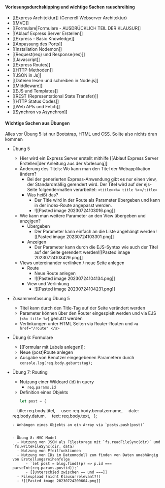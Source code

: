 
#### Vorlesungsdurchskipping und wichtige Sachen rauschreibing

- [[Express Architektur]] (Generell Webserver Architektur)
- [[MVC]]
- [[Formulare|Formulare - AUSDRÜCKLICH TEIL DER KLAUSUR]]
- [[Ablauf Express Server Erstellen]]
- [[Express - Basic Knowledge]]
- [[Anpassung des Ports]]
- [[Installation Nodemon]]
- [[Request(req) und Response(res)]]
- [[Javascript]]
- [[Express Routes]]
- [[HTTP-Methoden]]
- [[JSON in Js]]
- [[Dateien lesen und schreiben in Node.js]]
- [[Middleware]]
- [[EJS und Templates]]
- [[REST (Representational State Transfer)]]
- [[HTTP Status Codes]]
- [[Web APIs und Fetch]]
- [[Synchron vs Asynchron]]



#### Wichtige  Sachen aus Übungen
Alles vor Übung 5 ist nur Bootstrap, HTML und CSS. Sollte also nichts dran kommen

- Übung 5
	- Hier wird ein Express Server erstellt mithilfe [[Ablauf Express Server Erstellen|der Anleitung aus der Vorlesung]]
	- Änderung des Titels: Wo kann man den Titel der Webapplikation ändern?
		- Bei der generierten Express-Anwendung gibt es nur einen view, der Standardmäßig gerendert wird. Der Titel wird auf der ejs-Seite folgendermaßen verarbeitet:  `<title><%= title %></title>`
		- Was heißt das?
			- Der Title wird in der Route als Parameter übergeben und kann in der index-Route angepasst werden.
			- ![[Pasted image 20230724103016.png]]
	- Wie kann man weitere Parameter an den View übergeben und anzeigen?
		- Übergeben
			- Der Parameter kann einfach an die Liste angehängt werden ![[Pasted image 20230724103301.png]]
		- Anzeigen
			- Der Parameter kann durch die EJS-Syntax wie auch der Titel auf der Seite gerendert werden![[Pasted image 20230724103429.png]]
	- Views untereinander verlinken / neue Seite anlegen
		- Route
			- Neue Route anlegen
			- ![[Pasted image 20230724104134.png]]
		- View und Verlinkung
			- ![[Pasted image 20230724104231.png]]
- Zusammenfassung Übung 5
	- Titel kann durch den Title-Tag auf der Seite verändert werden
	- Parameter können über den Router eingespielt werden und via EJS (`<%= title %>`) genutzt werden
	- Verlinkungen unter HTML Seiten via Router-Routen und `<a href="/route" </a>`


- Übung 6: Formulare
	- [[Formular mit Labels anlegen]]:
	- Neue (post)Route anlegen
	- Ausgabe von Benutzer eingegebenen Parametern durch `console.log(req.body.geburtstag);`

- Übung 7: Routing
	- Nutzung einer Wildcard (id) in query
		- `req.params.id`
	- Definition eines Objekts
	  ```js
	  let post = {
	    title: req.body.titel,
	    user: req.body.benutzername,
	    date: req.body.datum,
	    text: req.body.text,
	  };
	```
	- Anhängen eines Objekts an ein Array via `posts.push(post)`


  - Übung 8: MVC Model
	  - Nutzung von JSON als Filestorage mit `fs.readFileSync(dir)` und `fs.writeFileSync(dir, data)`
	  - Nutzung von Pfeilfunktionen
	  - Nutzung von IDs im Datenmodell zum finden von Daten unabhängig von Erstellungsreihenfolge
		  - `let post = blog.find((p) => p.id === parseInt(req.params.postid));`
		  - [[Unterschied zwischen == und ===]]
	  - Fileupload (nicht Klausurrelevant?!)
	  - ![[Pasted image 20230724200604.png]]